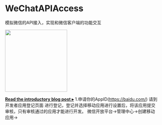 # WeChatAPIAccess
模拟微信的API接入，实现和微信客户端的功能交互


<img height ="204" src ="https://cloud.githubusercontent.com/assets/464822/20228152/d3f36dc2-a804-11e6-80ff-51ada2d13ea7.png">

[**Read the introductory blog post ▸**](https://baidu.com)
1.申请你的AppID(https://baidu.com/)
请到 开发者应用登记页面 进行登记，登记并选择移动应用进行设置后，将该应用提交审核，只有审核通过的应用才能进行开发。
微信开放平台->管理中心->创建移动应用->

